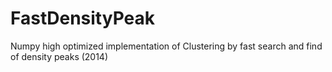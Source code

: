 # FastDensityPeak
Numpy high optimized implementation of Clustering by fast search and find of density peaks (2014)
